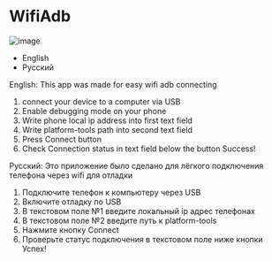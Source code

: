 # WifiAdb
![image](https://user-images.githubusercontent.com/33634903/132131277-39b0e86b-d6b7-4e8b-9bed-f90f08687c10.png)

* English 
* Русский 


English:
This app was made for easy wifi adb connecting
1. connect your device to a computer via USB 
2. Enable debugging mode on your phone
3. Write phone local ip address into first text field
4. Write platform-tools path into second text field
5. Press Connect button
6. Check Connection status in text field below the button
  Success!



Русский:
Это приложение было сделано для лёгкого подключения телефона через wifi для отладки
1. Подключите телефон к компьютеру через USB
2. Включите отладку по USB
3. В текстовом поле №1 введите локальный ip адрес телефонаx
4. В текстовом поле №2 введите путь к platform-tools 
5. Нажмите кнопку Connect
6. Проверьте статус подключения в текстовом поле ниже кнопки
  Успех!
  
